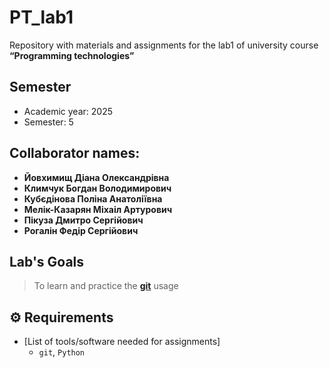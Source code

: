 # PT_lab1
Repository with materials and assignments for the lab1 of university course **“Programming technologies”**

## Semester
- Academic year: 2025  
- Semester: 5

## Collaborator names:
- **Йовхимищ Діана Олександрівна**
- **Климчук Богдан Володимирович**
- **Кубєдінова Поліна Анатоліївна**
- **Мелік-Казарян Міхаіл Артурович**
- **Пікуза Дмитро Сергійович**
- **Рогалін Федір Сергійович**

## Lab's Goals
> To learn and practice the **[git](https://git-scm.com/book/uk/v2)** usage

## ⚙ Requirements
- [List of tools/software needed for assignments]
  - `git`, `Python`
